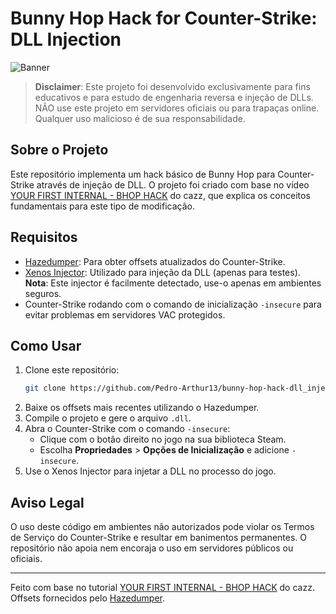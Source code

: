 # Bunny Hop Hack for Counter-Strike: DLL Injection

![Banner](https://steamuserimages-a.akamaihd.net/ugc/198554609101753931/A9C6E97CA2D09FC963C0017D64145505B47451A6/?imw=800&imh=450&ima=fit&impolicy=Letterbox&imcolor=%23000000&letterbox=true)


> **Disclaimer**: Este projeto foi desenvolvido exclusivamente para fins educativos e para estudo de engenharia reversa e injeção de DLLs. NÃO use este projeto em servidores oficiais ou para trapaças online. Qualquer uso malicioso é de sua responsabilidade.

## Sobre o Projeto
Este repositório implementa um hack básico de Bunny Hop para Counter-Strike através de injeção de DLL. O projeto foi criado com base no vídeo [YOUR FIRST INTERNAL - BHOP HACK](https://www.youtube.com/watch?v=Oam-8lVxNq8&list=TLPQMTQxMjIwMjRNx1BGICBU7g&index=5) do cazz, que explica os conceitos fundamentais para este tipo de modificação.

## Requisitos
- [Hazedumper](https://github.com/frk1/hazedumper-rs): Para obter offsets atualizados do Counter-Strike.
- [Xenos Injector](https://www.unknowncheats.me/forum/general-programming-and-reversing/126808-xenos-injector.html): Utilizado para injeção da DLL (apenas para testes). **Nota**: Este injector é facilmente detectado, use-o apenas em ambientes seguros.
- Counter-Strike rodando com o comando de inicialização `-insecure` para evitar problemas em servidores VAC protegidos.

## Como Usar
1. Clone este repositório:
   ```bash
   git clone https://github.com/Pedro-Arthur13/bunny-hop-hack-dll_injection.git
   ```
2. Baixe os offsets mais recentes utilizando o Hazedumper.
3. Compile o projeto e gere o arquivo `.dll`.
4. Abra o Counter-Strike com o comando `-insecure`:
   - Clique com o botão direito no jogo na sua biblioteca Steam.
   - Escolha **Propriedades** > **Opções de Inicialização** e adicione `-insecure`.
5. Use o Xenos Injector para injetar a DLL no processo do jogo.

## Aviso Legal
O uso deste código em ambientes não autorizados pode violar os Termos de Serviço do Counter-Strike e resultar em banimentos permanentes. O repositório não apoia nem encoraja o uso em servidores públicos ou oficiais.

---

Feito com base no tutorial [YOUR FIRST INTERNAL - BHOP HACK](https://www.youtube.com/watch?v=Oam-8lVxNq8&list=TLPQMTQxMjIwMjRNx1BGICBU7g&index=5) do cazz. Offsets fornecidos pelo [Hazedumper](https://github.com/frk1/hazedumper-rs).

